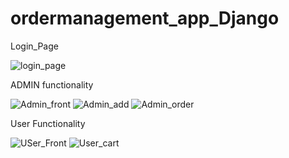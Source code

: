 # ordermanagement_app_Django

Login_Page


![login_page](https://user-images.githubusercontent.com/30230441/125903339-f66640ca-11f9-4119-8d70-ab3a5f1a4f01.png)

ADMIN  functionality

![Admin_front](https://user-images.githubusercontent.com/30230441/125903370-251a91e9-108d-4f1f-8118-48d710375137.png)
![Admin_add](https://user-images.githubusercontent.com/30230441/125903366-4a78b93e-dff9-44b4-a4f3-379106e0629f.png)
![Admin_order](https://user-images.githubusercontent.com/30230441/125903373-bcab1b33-7a6a-4045-840c-55eb7c11b1df.png)

User Functionality

![USer_Front](https://user-images.githubusercontent.com/30230441/125903358-257f3b5e-2a81-48f1-a27b-e38f7460450a.png)
![User_cart](https://user-images.githubusercontent.com/30230441/125903345-f9ae6b87-81eb-4441-b72c-12e6e9525452.png)
